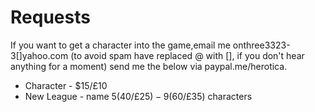 # Requests

If you want to get a character into the game,email me onthree3323-3[]yahoo.com (to avoid spam have replaced @ with [], if you don't hear anything for a moment) send me the below via paypal.me/herotica.

- Character - $15/£10
- New League - name 5($40/£25) - 9($60/£35) characters